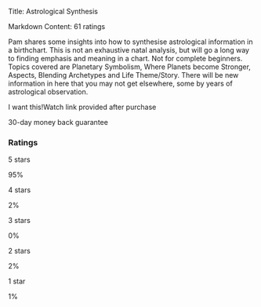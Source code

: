 Title: Astrological Synthesis

Markdown Content:
61 ratings

Pam shares some insights into how to synthesise astrological information in a birthchart. This is not an exhaustive natal analysis, but will go a long way to finding emphasis and meaning in a chart. Not for complete beginners. Topics covered are Planetary Symbolism, Where Planets become Stronger, Aspects, Blending Archetypes and Life Theme/Story. There will be new information in here that you may not get elsewhere, some by years of astrological observation.

I want this!Watch link provided after purchase

30-day money back guarantee

### Ratings

5 stars

95%

4 stars

2%

3 stars

0%

2 stars

2%

1 star

1%

